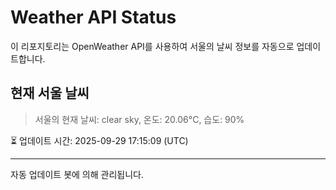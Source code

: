 
# Weather API Status

이 리포지토리는 OpenWeather API를 사용하여 서울의 날씨 정보를 자동으로 업데이트합니다.

## 현재 서울 날씨
> 서울의 현재 날씨: clear sky, 온도: 20.06°C, 습도: 90%

⏳ 업데이트 시간: 2025-09-29 17:15:09 (UTC)

---
자동 업데이트 봇에 의해 관리됩니다.
